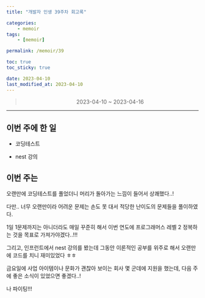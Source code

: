 ```yaml
---
title: "개발자 인생 39주차 회고록"

categories:
    - memoir
tags:
    - [memoir]

permalink: /memoir/39

toc: true
toc_sticky: true

date: 2023-04-10
last_modified_at: 2023-04-10
---
```


> <center> 2023-04-10 ~ 2023-04-16 </center>

---

## 이번 주에 한 일

- 코딩테스트

- nest 강의

## 이번 주는

오랜만에 코딩테스트를 풀었더니 머리가 돌아가는 느낌이 들어서 상쾌했다..!

다만.. 너무 오랜만이라 어려운 문제는 손도 못 대서 적당한 난이도의 문제들을 풀이하였다.

1일 1문제까지는 아니더라도 매일 꾸준히 해서 이번 연도에 프로그래머스 레벨 2 정복하는 것을 목표로 가져가야겠다..!!!

그리고, 인프런트에서 nest 강의를 봤는데 그동안 이론적인 공부를 위주로 해서 오랜만에 코드를 치니 재미있었다 ㅎㅎ

금요일에 사업 아이템이나 문화가 괜찮아 보이는 회사 몇 군데에 지원을 했는데, 다음 주에 좋은 소식이 있었으면 좋겠다..!

나 파이팅!!!